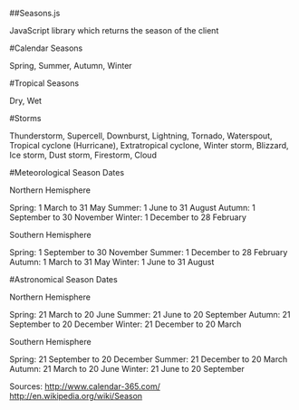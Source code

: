 ##Seasons.js

JavaScript library which returns the season of the client


#Calendar Seasons

Spring, Summer, Autumn, Winter

#Tropical Seasons

Dry, Wet

#Storms

Thunderstorm, Supercell, Downburst, Lightning, Tornado, Waterspout, Tropical cyclone (Hurricane), Extratropical cyclone, Winter storm, Blizzard, Ice storm, Dust storm, Firestorm, Cloud

#Meteorological Season Dates

Northern Hemisphere

Spring: 1 March to 31 May
Summer: 1 June to 31 August
Autumn: 1 September to 30 November
Winter: 1 December to 28 February

Southern Hemisphere

Spring: 1 September to 30 November
Summer: 1 December to 28 February
Autumn: 1 March to 31 May
Winter: 1 June to 31 August


#Astronomical Season Dates

Northern Hemisphere

Spring: 21 March to 20 June
Summer: 21 June to 20 September
Autumn: 21 September to 20 December
Winter: 21 December to 20 March

Southern Hemisphere

Spring: 21 September to 20 December
Summer: 21 December to 20 March
Autumn: 21 March to 20 June
Winter: 21 June to 20 September



Sources: 
http://www.calendar-365.com/
http://en.wikipedia.org/wiki/Season